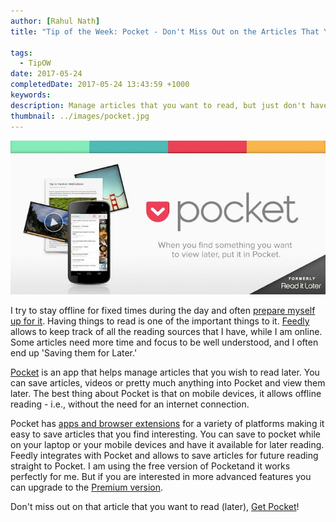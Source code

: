 ```yaml
---
author: [Rahul Nath]
title: "Tip of the Week: Pocket - Don't Miss Out on the Articles That You Want to Read Later"
  
tags:
  - TipOW
date: 2017-05-24
completedDate: 2017-05-24 13:43:59 +1000
keywords:
description: Manage articles that you want to read, but just don't have the time for it right now!
thumbnail: ../images/pocket.jpg
---
```


<img src="../images/pocket.jpg" alt="Pocket" class="center" />

I try to stay offline for fixed times during the day and often [prepare myself up for it](http://www.rahulpnath.com/blog/staying-productive-offline/). Having things to read is one of the important things to it. [Feedly](http://www.rahulpnath.com/blog/feedly-one-stop-reading-place/) allows to keep track of all the reading sources that I have, while I am online. Some articles need more time and focus to be well understood, and I often end up 'Saving them for Later.'

[Pocket](https://getpocket.com) is an app that helps manage articles that you wish to read later. You can save articles, videos or pretty much anything into Pocket and view them later. The best thing about Pocket is that on mobile devices, it allows offline reading - i.e., without the need for an internet connection.

Pocket has [apps and browser extensions](https://getpocket.com/add/?ep=1) for a variety of platforms making it easy to save articles that you find interesting. You can save to pocket while on your laptop or your mobile devices and have it available for later reading. Feedly integrates with Pocket and allows to save articles for future reading straight to Pocket. I am using the free version of Pocketand it works perfectly for me. But if you are interested in more advanced features you can upgrade to the [Premium version](https://getpocket.com/premium?ep=1).

Don't miss out on that article that you want to read (later), [Get Pocket](https://getpocket.com)!
